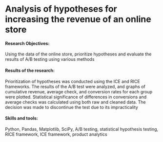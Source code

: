 # Analysis of hypotheses for increasing the revenue of an online store 

#### Research Objectives: 
Using the data of the online store, prioritize hypotheses and evaluate the results of A/B testing using various methods

#### Results of the research:
Prioritization of hypotheses was conducted using the ICE and RICE frameworks. The results of the A/B test were analyzed, and graphs of cumulative revenue, average check, and conversion rates for each group were plotted. Statistical significance of differences in conversions and average checks was calculated using both raw and cleaned data. The decision was made to discontinue the test due to its impracticality

#### Skills and tools:
Python, Pandas, Matplotlib, SciPy, A/B testing, statistical hypothesis testing, RICE framework, ICE framework, product analytics
